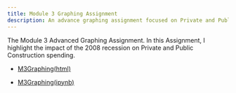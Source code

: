 ```yaml
---
title: Module 3 Graphing Assignment
description: An advance graphing assignment focused on Private and Public Construction Spending
---
```

The Module 3 Advanced Graphing Assignment. In this Assignment, I highlight the impact of the 2008 recession on Private and Public Construction spending.
- [M3Graphing(html)](M3Graphing.html)

- [M3Graphing(ipynb)](M3Graphing.ipynb)
